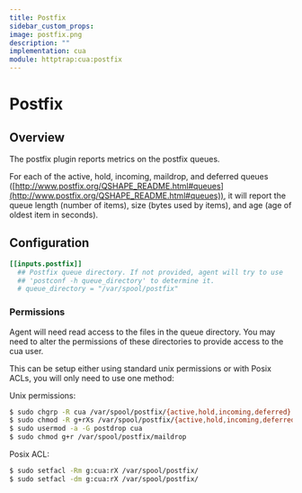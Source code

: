 ```yaml
---
title: Postfix
sidebar_custom_props:
image: postfix.png
description: ""
implementation: cua
module: httptrap:cua:postfix
---
```


# Postfix

## Overview

The postfix plugin reports metrics on the postfix queues.

For each of the active, hold, incoming, maildrop, and deferred queues
([http://www.postfix.org/QSHAPE_README.html#queues](http://www.postfix.org/QSHAPE_README.html#queues)), it will report the queue
length (number of items), size (bytes used by items), and age (age of oldest
item in seconds).

## Configuration

```toml
[[inputs.postfix]]
  ## Postfix queue directory. If not provided, agent will try to use
  ## 'postconf -h queue_directory' to determine it.
  # queue_directory = "/var/spool/postfix"
```

### Permissions

Agent will need read access to the files in the queue directory. You may
need to alter the permissions of these directories to provide access to the
cua user.

This can be setup either using standard unix permissions or with Posix ACLs,
you will only need to use one method:

Unix permissions:

```sh
$ sudo chgrp -R cua /var/spool/postfix/{active,hold,incoming,deferred}
$ sudo chmod -R g+rXs /var/spool/postfix/{active,hold,incoming,deferred}
$ sudo usermod -a -G postdrop cua
$ sudo chmod g+r /var/spool/postfix/maildrop
```

Posix ACL:

```sh
$ sudo setfacl -Rm g:cua:rX /var/spool/postfix/
$ sudo setfacl -dm g:cua:rX /var/spool/postfix/
```
